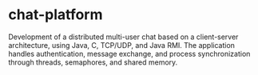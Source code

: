 # chat-platform
Development of a distributed multi-user chat based on a client-server architecture, using Java, C, TCP/UDP, and Java RMI. The application handles authentication, message exchange, and process synchronization through threads, semaphores, and shared memory.
